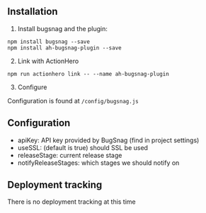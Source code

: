 ## Installation

1) Install bugsnag and the plugin:
```
npm install bugsnag --save
npm install ah-bugsnag-plugin --save
```

2) Link with ActionHero
```
npm run actionhero link -- --name ah-bugsnag-plugin
```

3) Configure 

Configuration is found at ```/config/bugsnag.js```

## Configuration
* apiKey: API key provided by BugSnag (find in project settings)
* useSSL: (default is true) should SSL be used
* releaseStage: current release stage
* notifyReleaseStages: which stages we should notify on

## Deployment tracking

There is no deployment tracking at this time
